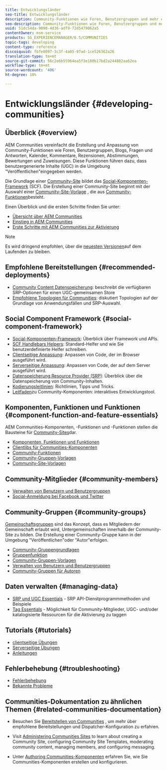 ```yaml
---
title: Entwicklungsländer
seo-title: Entwicklungsländer
description: Community-Funktionen wie Foren, Benutzergruppen und mehr erstellen und anpassen
seo-description: Community-Funktionen wie Foren, Benutzergruppen und mehr erstellen und anpassen
uuid: 51dc54da-9090-4d36-adf9-72d5479062a5
contentOwner: msm-service
products: SG_EXPERIENCEMANAGER/6.5/COMMUNITIES
topic-tags: developing
content-type: reference
discoiquuid: fbfe8097-3c3f-4a05-97ad-1ce526362a26
translation-type: tm+mt
source-git-commit: 56c2e6b55964ea5f3e180b17bd2a244882aa62ea
workflow-type: tm+mt
source-wordcount: '406'
ht-degree: 10%

---
```



# Entwicklungsländer  {#developing-communities}

## Überblick {#overview}

AEM Communities vereinfacht die Erstellung und Anpassung von Community-Funktionen wie Foren, Benutzergruppen, Blogs, Fragen und Antworten, Kalender, Kommentare, Rezensionen, Abstimmungen, Bewertungen und Zuweisungen. Diese Funktionen führen dazu, dass benutzergenerierte Inhalte (UGC) in die Umgebung &quot;Veröffentlichen&quot;eingegeben werden.

Die Grundlage einer [Community-Site](overview.md#communitiessites) bildet das [Social-Komponenten-Framework](scf.md) (SCF). Die Erstellung einer Community-Site beginnt mit der Auswahl einer [Community-Site-Vorlage](sites-console.md) , die aus [Community-Funktionen](functions.md)besteht.

Einen Überblick und die ersten Schritte finden Sie unter:

* [Übersicht über AEM Communities](overview.md)
* [Einstieg in AEM Communities](getting-started.md)
* [Erste Schritte mit AEM Communities zur Aktivierung](getting-started-enablement.md)

>[!NOTE]
> 
>Es wird dringend empfohlen, über die [neuesten Versionen](deploy-communities.md#latest-releases)auf dem Laufenden zu bleiben.


## Empfohlene Bereitstellungen {#recommended-deployments}

* [Community Content Datenspeicherung](working-with-srp.md): beschreibt die verfügbaren SRP-Optionen für einen UGC-gemeinsamen Store
* [Empfohlene Topologien für Communities](topologies.md): diskutiert Topologien auf der Grundlage von Anwendungsfällen und SRP-Auswahl.

## Social Component Framework {#social-component-framework}

* [Social-Komponenten-Framework](scf.md): Überblick über Framework und APIs.
* [SCF Handlebars Helpers](handlebars-helpers.md): Standard-Helfer und wie Sie benutzerdefinierte Helfer schreiben.
* [Clientseitige Anpassung](client-customize.md): Anpassen von Code, der im Browser ausgeführt wird.
* [Serverseitige Anpassung](server-customize.md): Anpassen von Code, der auf dem Server ausgeführt wird.
* [Datenspeicherung Resource Provider (SRP)](srp.md): Überblick über die Datenspeicherung von Community-Inhalten.
* [Kodierungsleitlinien](code-guide.md): Richtlinien, Tipps und Tricks.
* [Leitfaden](components-guide.md)zu Community-Komponenten: interaktives Entwicklungstool.

## Komponenten, Funktionen und Funktionen {#component-function-and-feature-essentials}

AEM Communities-Komponenten, -Funktionen und -Funktionen stellen die Bausteine für [Community-Sites](sites-console.md)dar.

* [Komponenten, Funktionen und Funktionen](essentials.md)
* [Clientlibs für Communities-Komponenten](clientlibs.md)
* [Community-Funktionen](functions.md)
* [Community-Gruppen-Vorlagen](tools-groups.md)
* [Community-Site-Vorlagen](sites.md)

## Community-Mitglieder {#community-members}

* [Verwalten von Benutzern und Benutzergruppen](users.md)
* [Social-Anmeldung bei Facebook und Twitter](social-login.md)

## Community-Gruppen {#community-groups}

[Gemeinschaftsgruppen](overview.md#communitygroups) sind das Konzept, dass es Mitgliedern der Gemeinschaft erlaubt wird, Untergemeinschaften innerhalb der Community-Site zu bilden. Die Erstellung einer Community-Gruppe kann in der Umgebung &quot;Veröffentlichen&quot;oder &quot;Autor&quot;erfolgen.

* [Community-Gruppengrundlagen](essentials-groups.md)
* [Gruppenfunktion](functions.md#groups-function)
* [Community-Gruppen-Vorlagen](tools-groups.md)
* [Verwalten von Benutzern und Benutzergruppen](users.md)
* [Community-Gruppen für Autoren](creating-groups.md)

## Daten verwalten {#managing-data}

* [SRP und UGC Essentials](srp-and-ugc.md) - SRP API-Dienstprogrammmethoden und Beispiele
* [Tag Essentials](tag.md) - Möglichkeit für Community-Mitglieder, UGC- und/oder katalogisierte Ressourcen für die Aktivierung zu taggen

## Tutorials {#tutorials}

* [clientseitige Übungen](tutorials.md#client-side-customization)
* [Serverseitige Übungen](tutorials.md#server-side-customization)
* [Anleitungen](tutorials.md#how-to-instructions)

## Fehlerbehebung {#troubleshooting}

* [Fehlerbehebung](troubleshooting.md)
* [Bekannte Probleme](/help/release-notes/known-issues.md)

## Communities-Dokumentation zu ähnlichen Themen {#related-communities-documentation}

* Besuchen Sie [Bereitstellen von Communities](deploy-communities.md) , um mehr über empfohlene Bereitstellungen und Dispatcher-Konfiguration zu erfahren.

* Visit [Administering Communities Sites](administer-landing.md) to learn about creating a Community Site, configuring Community Site Templates, moderating community content, managing members, and configuring messaging.

* Unter [Authoring Communities-Komponenten](author-communities.md) erfahren Sie, wie Sie Communities-Komponenten erstellen und konfigurieren.

